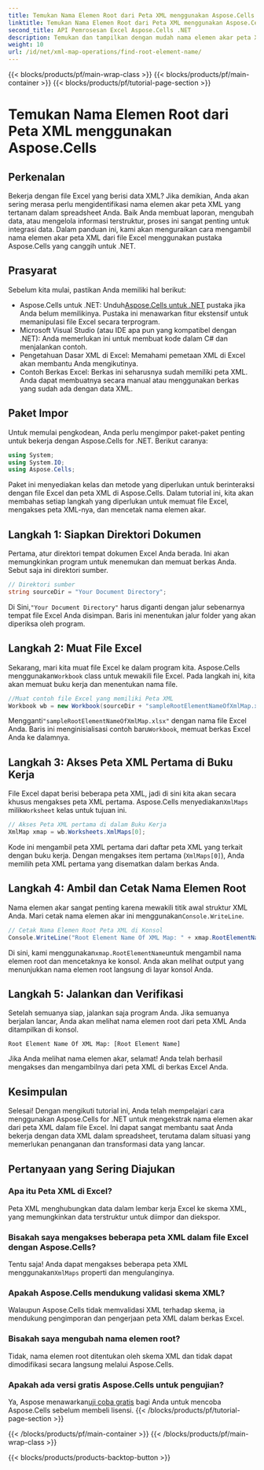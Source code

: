 ```yaml
---
title: Temukan Nama Elemen Root dari Peta XML menggunakan Aspose.Cells
linktitle: Temukan Nama Elemen Root dari Peta XML menggunakan Aspose.Cells
second_title: API Pemrosesan Excel Aspose.Cells .NET
description: Temukan dan tampilkan dengan mudah nama elemen akar peta XML di Excel menggunakan Aspose.Cells untuk .NET dengan tutorial langkah demi langkah ini.
weight: 10
url: /id/net/xml-map-operations/find-root-element-name/
---
```


{{< blocks/products/pf/main-wrap-class >}}
{{< blocks/products/pf/main-container >}}
{{< blocks/products/pf/tutorial-page-section >}}

# Temukan Nama Elemen Root dari Peta XML menggunakan Aspose.Cells

## Perkenalan
Bekerja dengan file Excel yang berisi data XML? Jika demikian, Anda akan sering merasa perlu mengidentifikasi nama elemen akar peta XML yang tertanam dalam spreadsheet Anda. Baik Anda membuat laporan, mengubah data, atau mengelola informasi terstruktur, proses ini sangat penting untuk integrasi data. Dalam panduan ini, kami akan menguraikan cara mengambil nama elemen akar peta XML dari file Excel menggunakan pustaka Aspose.Cells yang canggih untuk .NET.
## Prasyarat
Sebelum kita mulai, pastikan Anda memiliki hal berikut:
-  Aspose.Cells untuk .NET: Unduh[Aspose.Cells untuk .NET](https://releases.aspose.com/cells/net/) pustaka jika Anda belum memilikinya. Pustaka ini menawarkan fitur ekstensif untuk memanipulasi file Excel secara terprogram.
- Microsoft Visual Studio (atau IDE apa pun yang kompatibel dengan .NET): Anda memerlukan ini untuk membuat kode dalam C# dan menjalankan contoh.
- Pengetahuan Dasar XML di Excel: Memahami pemetaan XML di Excel akan membantu Anda mengikutinya.
- Contoh Berkas Excel: Berkas ini seharusnya sudah memiliki peta XML. Anda dapat membuatnya secara manual atau menggunakan berkas yang sudah ada dengan data XML.
## Paket Impor
Untuk memulai pengkodean, Anda perlu mengimpor paket-paket penting untuk bekerja dengan Aspose.Cells for .NET. Berikut caranya:
```csharp
using System;
using System.IO;
using Aspose.Cells;
```
Paket ini menyediakan kelas dan metode yang diperlukan untuk berinteraksi dengan file Excel dan peta XML di Aspose.Cells.
Dalam tutorial ini, kita akan membahas setiap langkah yang diperlukan untuk memuat file Excel, mengakses peta XML-nya, dan mencetak nama elemen akar.
## Langkah 1: Siapkan Direktori Dokumen
Pertama, atur direktori tempat dokumen Excel Anda berada. Ini akan memungkinkan program untuk menemukan dan memuat berkas Anda. Sebut saja ini direktori sumber.
```csharp
// Direktori sumber
string sourceDir = "Your Document Directory";
```
 Di Sini,`"Your Document Directory"` harus diganti dengan jalur sebenarnya tempat file Excel Anda disimpan. Baris ini menentukan jalur folder yang akan diperiksa oleh program.
## Langkah 2: Muat File Excel
 Sekarang, mari kita muat file Excel ke dalam program kita. Aspose.Cells menggunakan`Workbook` class untuk mewakili file Excel. Pada langkah ini, kita akan memuat buku kerja dan menentukan nama file.
```csharp
//Muat contoh file Excel yang memiliki Peta XML
Workbook wb = new Workbook(sourceDir + "sampleRootElementNameOfXmlMap.xlsx");
```
 Mengganti`"sampleRootElementNameOfXmlMap.xlsx"` dengan nama file Excel Anda. Baris ini menginisialisasi contoh baru`Workbook`, memuat berkas Excel Anda ke dalamnya. 
## Langkah 3: Akses Peta XML Pertama di Buku Kerja
 File Excel dapat berisi beberapa peta XML, jadi di sini kita akan secara khusus mengakses peta XML pertama. Aspose.Cells menyediakan`XmlMaps` milik`Worksheet` kelas untuk tujuan ini.
```csharp
// Akses Peta XML pertama di dalam Buku Kerja
XmlMap xmap = wb.Worksheets.XmlMaps[0];
```
Kode ini mengambil peta XML pertama dari daftar peta XML yang terkait dengan buku kerja. Dengan mengakses item pertama (`XmlMaps[0]`), Anda memilih peta XML pertama yang disematkan dalam berkas Anda.
## Langkah 4: Ambil dan Cetak Nama Elemen Root
 Nama elemen akar sangat penting karena mewakili titik awal struktur XML Anda. Mari cetak nama elemen akar ini menggunakan`Console.WriteLine`.
```csharp
// Cetak Nama Elemen Root Peta XML di Konsol
Console.WriteLine("Root Element Name Of XML Map: " + xmap.RootElementName);
```
 Di sini, kami menggunakan`xmap.RootElementName`untuk mengambil nama elemen root dan mencetaknya ke konsol. Anda akan melihat output yang menunjukkan nama elemen root langsung di layar konsol Anda.
## Langkah 5: Jalankan dan Verifikasi
Setelah semuanya siap, jalankan saja program Anda. Jika semuanya berjalan lancar, Anda akan melihat nama elemen root dari peta XML Anda ditampilkan di konsol.
```plaintext
Root Element Name Of XML Map: [Root Element Name]
```
Jika Anda melihat nama elemen akar, selamat! Anda telah berhasil mengakses dan mengambilnya dari peta XML di berkas Excel Anda.
## Kesimpulan
Selesai! Dengan mengikuti tutorial ini, Anda telah mempelajari cara menggunakan Aspose.Cells for .NET untuk mengekstrak nama elemen akar dari peta XML dalam file Excel. Ini dapat sangat membantu saat Anda bekerja dengan data XML dalam spreadsheet, terutama dalam situasi yang memerlukan penanganan dan transformasi data yang lancar.
## Pertanyaan yang Sering Diajukan
### Apa itu Peta XML di Excel?
Peta XML menghubungkan data dalam lembar kerja Excel ke skema XML, yang memungkinkan data terstruktur untuk diimpor dan diekspor.
### Bisakah saya mengakses beberapa peta XML dalam file Excel dengan Aspose.Cells?
 Tentu saja! Anda dapat mengakses beberapa peta XML menggunakan`XmlMaps` properti dan mengulanginya.
### Apakah Aspose.Cells mendukung validasi skema XML?
Walaupun Aspose.Cells tidak memvalidasi XML terhadap skema, ia mendukung pengimporan dan pengerjaan peta XML dalam berkas Excel.
### Bisakah saya mengubah nama elemen root?
Tidak, nama elemen root ditentukan oleh skema XML dan tidak dapat dimodifikasi secara langsung melalui Aspose.Cells.
### Apakah ada versi gratis Aspose.Cells untuk pengujian?
 Ya, Aspose menawarkan[uji coba gratis](https://releases.aspose.com/) bagi Anda untuk mencoba Aspose.Cells sebelum membeli lisensi.
{{< /blocks/products/pf/tutorial-page-section >}}

{{< /blocks/products/pf/main-container >}}
{{< /blocks/products/pf/main-wrap-class >}}

{{< blocks/products/products-backtop-button >}}
